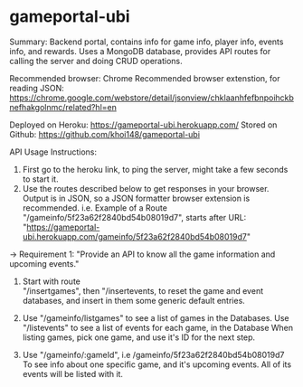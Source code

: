 # gameportal-ubi

Summary:
Backend portal, contains info for game info, player info, events info, and rewards. Uses a MongoDB database, provides API routes for calling the server and doing CRUD operations.

Recommended browser: Chrome
Recommended browser extenstion, for reading JSON:
https://chrome.google.com/webstore/detail/jsonview/chklaanhfefbnpoihckbnefhakgolnmc/related?hl=en

Deployed on Heroku: https://gameportal-ubi.herokuapp.com/
Stored on Github: https://github.com/khoi148/gameportal-ubi

API Usage Instructions:

1. First go to the heroku link, to ping the server, might take a few seconds to start it.
2. Use the routes described below to get responses in your browser. Output is in JSON, so a JSON formatter browser extension is recommended.
   i.e. Example of a Route "/gameinfo/5f23a62f2840bd54b08019d7", starts after URL: "https://gameportal-ubi.herokuapp.com/gameinfo/5f23a62f2840bd54b08019d7"

-> Requirement 1: "Provide an API to know all the game information and upcoming events."

1. Start with route  
   "/insertgames", then
   "/insertevents,
   to reset the game and event databases, and insert in them some generic default entries.

2. Use "/gameinfo/listgames" to see a list of games in the Databases.
   Use "/listevents" to see a list of events for each game, in the Database
   When listing games, pick one game, and use it's ID for the next step.

3. Use "/gameinfo/:gameId",
   i.e /gameinfo/5f23a62f2840bd54b08019d7
   To see info about one specific game, and it's upcoming events. All of its events will be listed with it.

